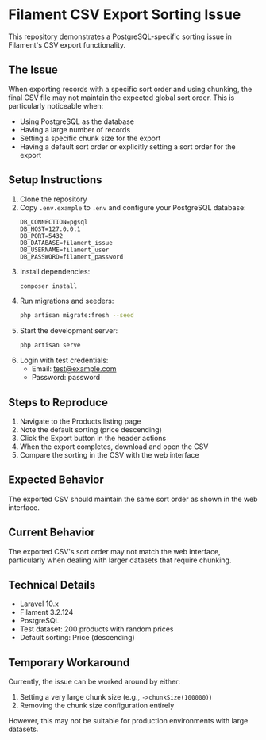 # Filament CSV Export Sorting Issue

This repository demonstrates a PostgreSQL-specific sorting issue in Filament's CSV export functionality.

## The Issue

When exporting records with a specific sort order and using chunking, the final CSV file may not maintain the expected global sort order. This is particularly noticeable when:
- Using PostgreSQL as the database
- Having a large number of records
- Setting a specific chunk size for the export
- Having a default sort order or explicitly setting a sort order for the export

## Setup Instructions

1. Clone the repository
2. Copy `.env.example` to `.env` and configure your PostgreSQL database:
   ```env
   DB_CONNECTION=pgsql
   DB_HOST=127.0.0.1
   DB_PORT=5432
   DB_DATABASE=filament_issue
   DB_USERNAME=filament_user
   DB_PASSWORD=filament_password
   ```
3. Install dependencies:
   ```bash
   composer install
   ```
4. Run migrations and seeders:
   ```bash
   php artisan migrate:fresh --seed
   ```
5. Start the development server:
   ```bash
   php artisan serve
   ```
6. Login with test credentials:
   - Email: test@example.com
   - Password: password

## Steps to Reproduce

1. Navigate to the Products listing page
2. Note the default sorting (price descending)
3. Click the Export button in the header actions
4. When the export completes, download and open the CSV
5. Compare the sorting in the CSV with the web interface

## Expected Behavior

The exported CSV should maintain the same sort order as shown in the web interface.

## Current Behavior

The exported CSV's sort order may not match the web interface, particularly when dealing with larger datasets that require chunking.

## Technical Details

- Laravel 10.x
- Filament 3.2.124
- PostgreSQL
- Test dataset: 200 products with random prices
- Default sorting: Price (descending)

## Temporary Workaround

Currently, the issue can be worked around by either:
1. Setting a very large chunk size (e.g., `->chunkSize(100000)`)
2. Removing the chunk size configuration entirely

However, this may not be suitable for production environments with large datasets.
